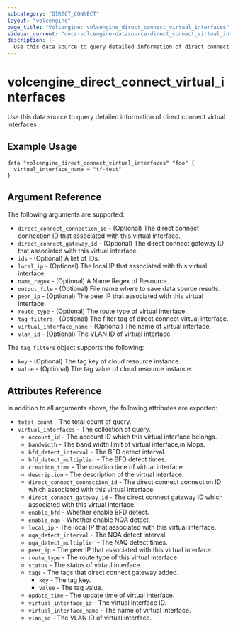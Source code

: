 ```yaml
---
subcategory: "DIRECT_CONNECT"
layout: "volcengine"
page_title: "Volcengine: volcengine_direct_connect_virtual_interfaces"
sidebar_current: "docs-volcengine-datasource-direct_connect_virtual_interfaces"
description: |-
  Use this data source to query detailed information of direct connect virtual interfaces
---
```

# volcengine_direct_connect_virtual_interfaces
Use this data source to query detailed information of direct connect virtual interfaces
## Example Usage
```hcl
data "volcengine_direct_connect_virtual_interfaces" "foo" {
  virtual_interface_name = "tf-test"
}
```
## Argument Reference
The following arguments are supported:
* `direct_connect_connection_id` - (Optional) The direct connect connection ID that associated with this virtual interface.
* `direct_connect_gateway_id` - (Optional) The direct connect gateway ID that associated with this virtual interface.
* `ids` - (Optional) A list of IDs.
* `local_ip` - (Optional) The local IP that associated with this virtual interface.
* `name_regex` - (Optional) A Name Regex of Resource.
* `output_file` - (Optional) File name where to save data source results.
* `peer_ip` - (Optional) The peer IP that associated with this virtual interface.
* `route_type` - (Optional) The route type of virtual interface.
* `tag_filters` - (Optional) The filter tag of direct connect virtual interface.
* `virtual_interface_name` - (Optional) The name of virtual interface.
* `vlan_id` - (Optional) The VLAN ID of virtual interface.

The `tag_filters` object supports the following:

* `key` - (Optional) The tag key of cloud resource instance.
* `value` - (Optional) The tag value of cloud resource instance.

## Attributes Reference
In addition to all arguments above, the following attributes are exported:
* `total_count` - The total count of query.
* `virtual_interfaces` - The collection of query.
    * `account_id` - The account ID which this virtual interface belongs.
    * `bandwidth` - The band width limit of virtual interface,in Mbps.
    * `bfd_detect_interval` - The BFD detect interval.
    * `bfd_detect_multiplier` - The BFD detect times.
    * `creation_time` - The creation time of virtual interface.
    * `description` - The description of the virtual interface.
    * `direct_connect_connection_id` - The direct connect connection ID which associated with this virtual interface.
    * `direct_connect_gateway_id` - The direct connect gateway ID which associated with this virtual interface.
    * `enable_bfd` - Whether enable BFD detect.
    * `enable_nqa` - Whether enable NQA detect.
    * `local_ip` - The local IP that associated with this virtual interface.
    * `nqa_detect_interval` - The NQA detect interval.
    * `nqa_detect_multiplier` - The NAQ detect times.
    * `peer_ip` - The peer IP that associated with this virtual interface.
    * `route_type` - The route type of this virtual interface.
    * `status` - The status of virtaul interface.
    * `tags` - The tags that direct connect gateway added.
        * `key` - The tag key.
        * `value` - The tag value.
    * `update_time` - The update time of virtual interface.
    * `virtual_interface_id` - The virtual interface ID.
    * `virtual_interface_name` - The name of virtual interface.
    * `vlan_id` - The VLAN ID of virtual interface.


